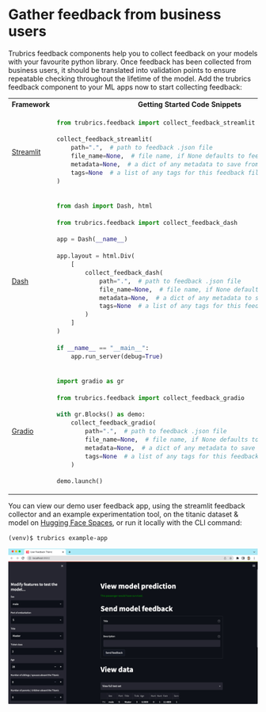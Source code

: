 # Gather feedback from business users

Trubrics feedback components help you to collect feedback on your models with your favourite python library. Once feedback has been collected from business users, it should be translated into validation points to ensure repeatable checking throughout the lifetime of the model. Add the trubrics feedback component to your ML apps now to start collecting feedback:

<table>
<tr>
<th> Framework </th>
<th style="text-align:center"> Getting Started Code Snippets </th>
</tr>
<tr>
<td>

[Streamlit](https://streamlit.io/)

</td>
<td>

```py
from trubrics.feedback import collect_feedback_streamlit

collect_feedback_streamlit(
    path=".",  # path to feedback .json file
    file_name=None,  # file name, if None defaults to feedback.json
    metadata=None,  # a dict of any metadata to save from you app
    tags=None  # a list of any tags for this feedback file
)
```

</td>
</tr>
<tr>
<td>

[Dash](https://dash.plotly.com/)

</td>

<td>

```py
from dash import Dash, html

from trubrics.feedback import collect_feedback_dash

app = Dash(__name__)

app.layout = html.Div(
    [
        collect_feedback_dash(
            path=".",  # path to feedback .json file
            file_name=None,  # file name, if None defaults to feedback.json
            metadata=None,  # a dict of any metadata to save from you app
            tags=None  # a list of any tags for this feedback file
        )
    ]
)

if __name__ == "__main__":
    app.run_server(debug=True)
```

</td>
</tr>
<tr>
<td>

[Gradio](https://gradio.app/)

</td>
<td>

```py
import gradio as gr

from trubrics.feedback import collect_feedback_gradio

with gr.Blocks() as demo:
    collect_feedback_gradio(
        path=".",  # path to feedback .json file
        file_name=None,  # file name, if None defaults to feedback.json
        metadata=None,  # a dict of any metadata to save from you app
        tags=None  # a list of any tags for this feedback file
    )

demo.launch()
```

</td>
</tr>
</table>

You can view our demo user feedback app, using the streamlit feedback collector and an example experimentation tool, on the titanic dataset & model on [Hugging Face Spaces](https://huggingface.co/spaces/trubrics/trubrics-titanic-demo), or run it locally with the CLI command:
```console
(venv)$ trubrics example-app
```
![img](assets/titanic-feedback-example.png)